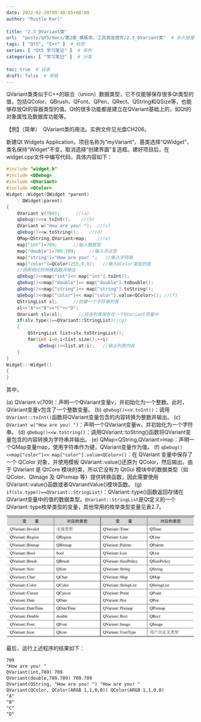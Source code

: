 ```yaml
---
date: 2022-02-20T09:40:05+08:00
author: "Rustle Karl"

title: "2.3_QVariant类"
url:  "posts/qt5/docs/第2章_模板库、工具类及控件/2.3_QVariant类"  # 永久链接
tags: [ "Qt5", "C++" ]  # 标签
series: [ "Qt5 学习笔记" ]  # 系列
categories: [ "学习笔记" ]  # 分类

toc: true  # 目录
draft: false  # 草稿
---
```


QVariant类类似于C++的联合（union）数据类型，它不仅能够保存很多Qt类型的值，包括QColor、QBrush、QFont、QPen、QRect、QString和QSize等，也能够存放Qt的容器类型的值。Qt的很多功能都是建立在QVariant基础上的，如Qt的对象属性及数据库功能等。

【例】（简单）　QVariant类的用法。实例文件见光盘CH206。

新建Qt Widgets Application，项目名称为“myVariant”，基类选择“QWidget”，类名保持“Widget”不变，取消选择“创建界面”复选框。建好项目后，在widget.cpp文件中编写代码，具体内容如下：

```c++
#include "widget.h"
#include <QDebug>
#include <QVariant>
#include <QColor>
Widget::Widget(QWidget *parent)
    : QWidget(parent)
{
    QVariant v(709);      //(a)
    qDebug()<<v.toInt();    //(b)
    QVariant w("How are you! ");  //(c)
    qDebug()<<w.toString();    //(d)
    QMap<QString,QVariant>map;    //(e)
    map["int"]=709;      //输入整数型
    map["double"]=709.709;     //输入浮点型
    map["string"]="How are you! ";   //输入字符串
    map["color"]=QColor(255,0,0);   //输入QColor类型的值
    //调用相应的转换函数并输出
    qDebug()<<map["int"]<< map["int"].toInt();
    qDebug()<<map["double"]<< map["double"].toDouble();
    qDebug()<<map["string"]<< map["string"].toString();
    qDebug()<<map["color"]<< map["color"].value<QColor>(); //(f)
    QStringList sl;      //创建一个字符串列表
    sl<<"A"<<"B"<<"C"<<"D";
    QVariant slv(sl);      //将该列表保存在一个QVariant变量中
    if(slv.type()==QVariant::StringList)//(g)
    {
        QStringList list=slv.toStringList();
        for(int i=0;i<list.size();++i)
            qDebug()<<list.at(i);   //输出列表内容
    }
}
Widget::~Widget()
{
}
```

其中，

(a) QVariant v(709)：声明一个QVariant变量v，并初始化为一个整数。此时，QVariant变量v包含了一个整数变量。
(b) `qDebug()<<v.toInt()`：调用`QVariant::toInt()`函数将QVariant变量包含的内容转换为整数并输出。
(c) `QVariant w("How are you! ")`：声明一个QVariant变量w，并初始化为一个字符串。
(d) `qDebug()<<w.toString()`：调用QVariant::toString()函数将QVariant变量包含的内容转换为字符串并输出。
(e) QMap<QString,QVariant>map：声明一个QMap变量map，使用字符串作为键，QVariant变量作为值。
(f) `qDebug()<<map["color"]<< map["color"].value<QColor>()`：在 QVariant 变量中保存了一个 QColor 对象，并使用模板 QVariant::value()还原为 QColor，然后输出。由于 QVariant 是 QtCore 模块的类，所以它没有为 QtGui 模块中的数据类型（如 QColor、QImage 及 QPixmap 等）提供转换函数，因此需要使用 QVariant::value()函数或者QVariantValue()模块函数。
(g) `if(slv.type()==QVariant::StringList)`：QVariant::type()函数返回存储在QVariant变量中的值的数据类型。`QVariant::StringList`是Qt定义的一个QVariant::type枚举类型的变量，其他常用的枚举类型变量见表2.7。

![](../../assets/images/表2.7_Qt的常用QVariant枚举类型变量.png)

最后，运行上述程序的结果如下：

```
709
"How are you! "
QVariant(int,709) 709
QVariant(double,709.709) 709.709
QVariant(QString, "How are you! ") "How are you! "
QVariant(QColor, QColor(ARGB 1,1,0,0)) QColor(ARGB 1,1,0,0)
"A"
"B"
"C"
"D"
```
